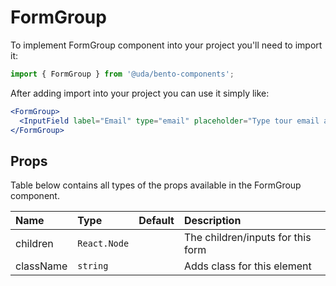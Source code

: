 # FormGroup

To implement FormGroup component into your project you'll need to import it:

```jsx
import { FormGroup } from '@uda/bento-components';
```

After adding import into your project you can use it simply like:

```jsx
<FormGroup>
  <InputField label="Email" type="email" placeholder="Type tour email address" />
</FormGroup>
```

## Props

Table below contains all types of the props available in the FormGroup component.

| Name      | Type         | Default | Description                       |
| :-------- | :----------- | :------ | :-------------------------------- |
| children  | `React.Node` |         | The children/inputs for this form |
| className | `string`     |         | Adds class for this element       |
